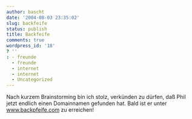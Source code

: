 ```yaml
---
author: bascht
date: '2004-08-03 23:35:02'
slug: backfeife
status: publish
title: Backfeife
comments: true
wordpress_id: '18'
? ''
: - freunde
  - freunde
  - internet
  - internet
  - Uncategorized
---
```


Nach kurzem Brainstorming bin ich stolz, verkünden zu dürfen, daß
Phil jetzt endlich einen Domainnamen gefunden hat. Bald ist er
unter www.backpfeife.com zu erreichen!


